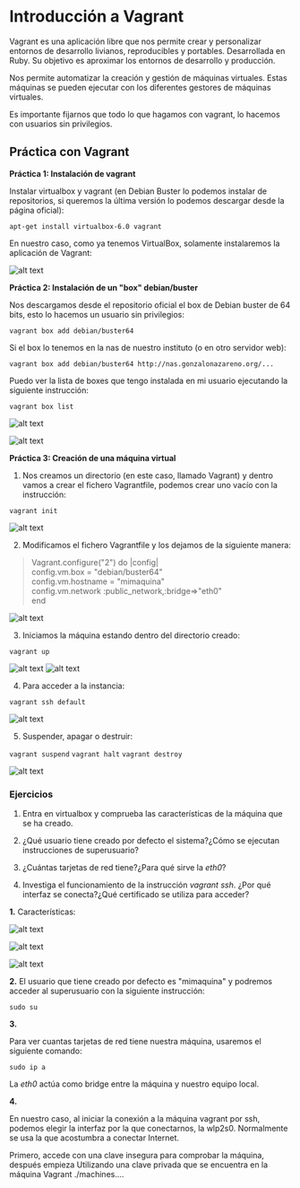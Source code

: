# Introducción a Vagrant

Vagrant es una aplicación libre que nos permite crear y personalizar
entornos de desarrollo livianos, reproducibles y portables. Desarrollada en
Ruby. Su objetivo es aproximar los entornos de desarrollo y producción.

Nos permite automatizar la creación y gestión de máquinas virtuales. Estas 
máquinas se pueden ejecutar con los diferentes gestores de máquinas virtuales.

Es importante fijarnos que todo lo que hagamos con vagrant, lo hacemos con
usuarios sin privilegios.

## Práctica con Vagrant


**Práctica 1: Instalación de vagrant**

Instalar virtualbox y vagrant (en Debian Buster lo podemos instalar de 
repositorios, si queremos la última versión lo podemos descargar desde 
la página oficial):

```apt-get install virtualbox-6.0 vagrant```

En nuestro caso, como ya tenemos VirtualBox, solamente instalaremos la 
aplicación de Vagrant:

![alt text](https://github.com/ManuelLoraRoman/Prueba/blob/master/Imágenes/install-vagrant.png)


**Práctica 2: Instalación de un "box" debian/buster**

Nos descargamos desde el repositorio oficial el box de Debian buster 
de 64 bits, esto lo hacemos un usuario sin privilegios:

```vagrant box add debian/buster64```

Si el box lo tenemos en la nas de nuestro instituto (o en otro servidor web):

```vagrant box add debian/buster64 http://nas.gonzalonazareno.org/...```

Puedo ver la lista de boxes que tengo instalada en mi usuario ejecutando 
la siguiente instrucción:

```vagrant box list```

![alt text](https://github.com/ManuelLoraRoman/Prueba/blob/master/Imágenes/box-debian.png)

![alt text](https://github.com/ManuelLoraRoman/Prueba/blob/master/Imágenes/list-box.png)


**Práctica 3: Creación de una máquina virtual**

1. Nos creamos un directorio (en este caso, llamado Vagrant) y dentro vamos 
a crear el fichero Vagrantfile, podemos crear uno vacío con la instrucción:

```vagrant init```

![alt text](https://github.com/ManuelLoraRoman/Prueba/blob/master/Imágenes/vagrant-init.png)


2. Modificamos el fichero Vagrantfile y los dejamos de la siguiente manera:

> Vagrant.configure("2") do |config|  
>		config.vm.box = "debian/buster64"  
>		config.vm.hostname = "mimaquina"  
>		config.vm.network :public_network,:bridge=>"eth0"  
> end  

![alt text](https://github.com/ManuelLoraRoman/Prueba/blob/master/Imágenes/vagrantfile.png)

3. Iniciamos la máquina estando dentro del directorio creado:

```vagrant up```

![alt text](https://github.com/ManuelLoraRoman/Prueba/blob/master/Imágenes/vagrant-up1.png)
![alt text](https://github.com/ManuelLoraRoman/Prueba/blob/master/Imágenes/vagrant-up2.png)


4. Para acceder a la instancia:

```vagrant ssh default```

![alt text](https://github.com/ManuelLoraRoman/Prueba/blob/master/Imágenes/sshdefault.png)


5. Suspender, apagar o destruir:

```vagrant suspend```
```vagrant halt```
```vagrant destroy```

![alt text](https://github.com/ManuelLoraRoman/Prueba/blob/master/Imágenes/comandosvagrant.png)


### Ejercicios

1. Entra en virtualbox y comprueba las características de la máquina
que se ha creado.

2. ¿Qué usuario tiene creado por defecto el sistema?¿Cómo se ejecutan
instrucciones de superusuario?

3. ¿Cuántas tarjetas de red tiene?¿Para qué sirve la _eth0_?

4. Investiga el funcionamiento de la instrucción _vagrant ssh_.
¿Por qué interfaz se conecta?¿Qué certificado se utiliza para acceder?


**1.** Características:

![alt text](https://github.com/ManuelLoraRoman/Prueba/blob/master/Imágenes/carac1.png)

![alt text](https://github.com/ManuelLoraRoman/Prueba/blob/master/Imágenes/carac2.png)

![alt text](https://github.com/ManuelLoraRoman/Prueba/blob/master/Imágenes/carac3.png)


**2.** 
El usuario que tiene creado por defecto es "mimaquina" y podremos 
acceder al superusuario con la siguiente instrucción:

```sudo su```


**3.** 

Para ver cuantas tarjetas de red tiene nuestra máquina, usaremos el 
siguiente comando:

```sudo ip a```

La _eth0_ actúa como bridge entre la máquina y nuestro equipo local.


**4.**

En nuestro caso, al iniciar la conexión a la máquina vagrant por ssh, 
podemos elegir la interfaz por la que conectarnos, la wlp2s0. Normalmente
se usa la que acostumbra a conectar Internet.

Primero, accede con una clave insegura para comprobar la máquina, después empieza 
Utilizando una clave privada que se encuentra en la máquina Vagrant ./machines....
